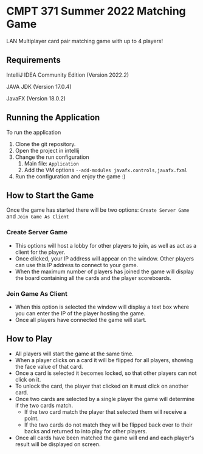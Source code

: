 # CMPT 371 Summer 2022 Matching Game

LAN Multiplayer card pair matching game with up to 4 players!

## Requirements

IntelliJ IDEA Community Edition (Version 2022.2)

JAVA JDK (Version 17.0.4)

JavaFX (Version 18.0.2)


## Running the Application
To run the application 

1. Clone the git repository.
2. Open the project in intellij
3. Change the run configuration 
   1. Main file: `Application`
   2. Add the VM options `--add-modules javafx.controls,javafx.fxml`
4. Run the configuration and enjoy the game :)

## How to Start the Game
Once the game has started there will be two options: `Create Server Game` and `Join Game As Client`

### Create Server Game
- This options will host a lobby for other players to join, as well as act as a client for the player.
- Once clicked, your IP address will appear on the window. Other players can use this IP address to connect to your game.
- When the maximum number of players has joined the game will display the board containing all the cards and the player scoreboards.

### Join Game As Client
- When this option is selected the window will display a text box where you can enter the IP of the player hosting the game.
- Once all players have connected the game will start.

## How to Play
- All players will start the game at the same time.
- When a player clicks on a card it will be flipped for all players, showing the face value of that card.
- Once a card is selected it becomes locked, so that other players can not click on it.
- To unlock the card, the player that clicked on it must click on another card.
- Once two cards are selected by a single player the game will determine if the two cards match.
  - If the two card match the player that selected them will receive a point.
  - If the two cards do not match they will be flipped back over to their backs and returned to into play for other players.
- Once all cards have been matched the game will end and each player's result will be displayed on screen.

